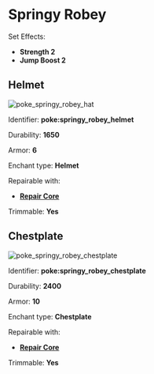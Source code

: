 # Springy Robey

Set Effects:
* **Strength 2**
* **Jump Boost 2**

## Helmet
![poke_springy_robey_hat](https://github.com/ItsMePok/PFE/assets/136857747/e423dcd1-0d44-4f8e-a376-74262ccad27c)

Identifier: **poke:springy_robey_helmet**

Durability: **1650**

Armor: **6**

Enchant type: **Helmet**

Repairable with:
* **[Repair Core](https://pfewiki.gitbook.io/home/items/cores/repair-core)**

Trimmable: **Yes**

## Chestplate
![poke_springy_robey_chestplate](https://github.com/ItsMePok/PFE/assets/136857747/099fde21-d082-4cf2-8ef1-6881a26eccfd)

Identifier: **poke:springy_robey_chestplate**

Durability: **2400**

Armor: **10**

Enchant type: **Chestplate**

Repairable with:
* **[Repair Core](https://pfewiki.gitbook.io/home/items/cores/repair-core)**

Trimmable: **Yes**
